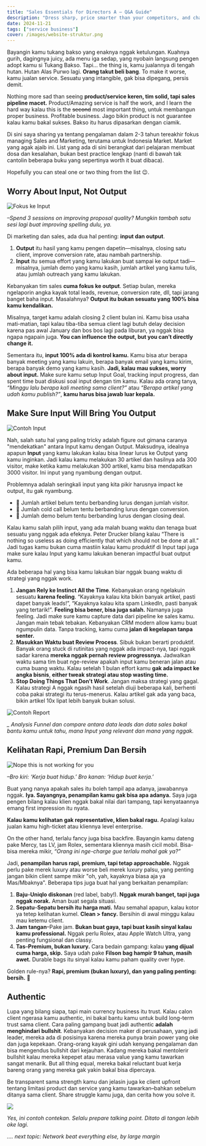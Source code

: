 ```yaml
---
title: "Sales Essentials for Directors A – Q&A Guide"
description: "Dress sharp, price smarter than your competitors, and charm clients like your team paychecks depends on it—because it does."
date: 2024-11-21
tags: ["service business"]
cover: /images/website-struktur.png
---
```


Bayangin kamu tukang bakso yang enaknya nggak ketulungan. Kuahnya gurih, dagingnya juicy, ada menu iga sedap, yang nyobain langsung pengen adopt kamu si Tukang Bakso. Tapi… the thing is, kamu jualannya di tengah hutan. Hutan Alas Purwo lagi. **Orang takut beli bang**. To make it worse, kamu jualan service. Sesuatu yang intangible, gak bisa dipegang, persis demit. 

Nothing more sad than seeing **product/service keren, tim solid, tapi sales pipeline macet.** Product/Amazing service is half the work, and I learn the hard way kalau this is the ~~second~~ most important thing, untuk membangun proper business. Profitable business. Jago bikin product is not guarantee kalau kamu bakal sukses. Bakso itu harus dipasarkan dengan ciamik. 

Di sini saya sharing ya tentang pengalaman dalam 2-3 tahun tereakhir fokus managing Sales and Marketing, terutama untuk Indonesia Market. Market yang agak ajaib ini. List yang ada di sini berangkat dari pelajaran membuat dosa dan kesalahan, bukan best practice lengkap (nanti di bawah tak cantolin beberapa buku yang sepertinya worth it buat dibaca). 

Hopefully you can steal one or two thing from the list 😉.  

## **Worry About Input, Not Output**

![Fokus ke Input](/images/website-input-output.png)

*–Spend 3 sessions on improving proposal quality? Mungkin tambah satu sesi lagi buat improving spelling dulu, ya.*

Di marketing dan sales, ada dua hal penting: **input dan output**.

1. **Output** itu hasil yang kamu pengen dapetin—misalnya, closing satu client, improve conversion rate, atau nambah partnership.
2. **Input** itu semua effort yang kamu lakukan buat sampai ke output tadi—misalnya, jumlah demo yang kamu kasih, jumlah artikel yang kamu tulis, atau jumlah outreach yang kamu lakukan.

Kebanyakan tim sales **cuma fokus ke output**. Setiap bulan, mereka ngelaporin angka kayak total leads, revenue, conversion rate, dll, tapi jarang banget baha input. Masalahnya? **Output itu bukan sesuatu yang 100% bisa kamu kendalikan.** 

Misalnya, target kamu adalah closing 2 client bulan ini. Kamu bisa usaha mati-matian, tapi kalau tiba-tiba semua client lagi butuh delay decision karena pas awal January dan bos bos lagi pada liburan, ya nggak bisa ngapa ngapain juga. **You can influence the output, but you can’t directly change it.**

Sementara itu, **input 100% ada di kontrol kamu.** Kamu bisa atur berapa banyak meeting yang kamu lakuin, berapa banyak email yang kamu kirim, berapa banyak demo yang kamu kasih. **Jadi, kalau mau sukses, worry about input.** Make sure kamu setup Input Goal, tracking input progress, dan spent time buat diskusi soal input dengan tim kamu. Kalau ada orang tanya, *“Minggu lalu berapa kali meeting sama client?”* atau *“Berapa artikel yang udah kamu publish?”*, **kamu harus bisa jawab luar kepala.** 

## Make Sure Input Will Bring You Output

![Contoh Input](/images/website-sales-contoh-input.png)

Nah, salah satu hal yang paling tricky adalah figure out gimana caranya "mendekatkan" antara Input kamu dengan Output. Maksudnya, idealnya apapun **Input** yang kamu lakukan kalau bisa linear lurus ke Output yang kamu inginkan. Jadi kalau kamu melakukan 30 artikel dan hasilnya ada 300 visitor, make ketika kamu melakukan 300 artikel, kamu bisa mendapatkan 3000 visitor. Ini input yang nyambung dengan output. 

Problemnya adalah seringkali input yang kita pikir harusnya impact ke output, itu gak nyambung. 

- 🔴 Jumlah artikel belum tentu berbanding lurus dengan jumlah visitor.
- 🔴 Jumlah cold call belum tentu berbanding lurus dengan conversion.
- 🔴 Jumlah demo belum tentu berbanding lurus dengan closing deal.

Kalau kamu salah pilih input, yang ada malah buang waktu dan tenaga buat sesuatu yang nggak ada efeknya. Peter Drucker bilang kalau “There is nothing so useless as doing efficiently that which should not be done at all.” Jadi tugas kamu bukan cuma mastiin kalau kamu produktif di Input tapi juga make sure kalau Input yang kamu lakukan beneran impactful buat output kamu.

Ada beberapa hal yang bisa kamu lakukan biar nggak buang waktu di strategi yang nggak work.

1. **Jangan Rely ke Instinct All the Time**. Kebanyakan orang ngelakuin sesuatu **karena feeling**. “Kayaknya kalau kita bikin banyak artikel, pasti dapet banyak leads!”, “Kayaknya kalau kita spam LinkedIn, pasti banyak yang tertarik!”. **Feeling bisa bener, bisa juga salah.** Namanya juga feeling. Jadi make sure kamu capture data dari pipeline ke sales kamu. Jangan main tebak tebakan. Kebanyakan CRM modern allow kamu buat ngumpulin data. Tanpa tracking, kamu cuma **jalan di kegelapan tanpa senter.**
2. **Masukkan Waktu buat Review Process**. Sibuk bukan berarti produktif. Banyak orang stuck di rutinitas yang nggak ada impact-nya, tapi nggak sadar karena **mereka nggak pernah review progressnya.** Jadwalkan waktu sama tim buat nge-review apakah input kamu beneran jalan atau cuma buang waktu. Kalau setelah 1 bulan effort kamu **gak ada impact ke angka bisnis**, **either tweak strategi atau stop wasting time.**
3. **Stop Doing Things That Don’t Work**. Jangan maksa strategi yang gagal. Kalau strategi A nggak ngasih hasil setelah diuji beberapa kali, berhenti coba pakai strategi itu terus-menerus. Kalau artikel gak ada yang baca, bikin artikel 10x lipat lebih banyak bukan solusi.  

![Contoh Report](/images/website-funnel.png)

*_ Analysis Funnel dan compare antara data leads dan data sales bakal bantu kamu untuk tahu, mana Input yang relevant dan mana yang nggak.* 

## Kelihatan Rapi, Premium Dan Bersih

![Nope this is not working for you](/images/website-sergey-ngawur.png)

*–Bro kiri: ‘Kerja buat hidup.’ Bro kanan: ‘Hidup buat kerja.’*

Buat yang nanya apakah sales itu boleh tampil apa adanya, jawabannya nggak. **Iya. Sayangnya, penampilan kamu gak bisa apa adanya.** Saya juga pengen bilang kalau klien nggak bakal nilai dari tampang, tapi kenyataannya emang first impression itu nyata.

**Kalau kamu kelihatan gak representative, klien bakal ragu.** Apalagi kalau jualan kamu high-ticket atau kliennya level enterprise. 

On the other hand, terlalu fancy juga bisa backfire. Bayangin kamu dateng pake Mercy, tas LV, jam Rolex, sementara kliennya masih cicil mobil. Bisa-bisa mereka mikir, *“Orang ini nge-charge gue terlalu mahal gak ya?”*

Jadi, **penampilan harus rapi, premium, tapi tetap approachable.** Nggak perlu pake merek luxury atau worse beli merek luxury palsu, yang penting jangan bikin client sampe mikir "oh, yah, kayaknya biasa aja ya Mas/Mbaknya". Beberapa tips juga buat hal yang berkaitan penampilan:

1. **Baju**–**Uniqlo diskonan** (red label, baby!). **Nggak murah banget, tapi juga nggak norak.** Aman buat segala situasi.
2. **Sepatu**–**Sepatu bersih itu harga mati.** Mau semahal apapun, kalau kotor ya tetep kelihatan kumel. **Clean > fancy.** Bersihin di awal minggu kalau mau ketemu client.
3. **Jam tangan**–Pake jam. **Bukan buat gaya, tapi buat kasih sinyal kalau kamu professional.** Nggak perlu Rolex, atau Apple Watch Ultra, yang penting fungsional dan classy.
4. **Tas**–**Premium, bukan luxury.** Cara bedain gampang: kalau **yang dijual cuma harga, skip.** Saya udah pake **Filson bag hampir 9 tahun, masih awet.** Durable bags itu sinyal kalau kamu paham quality over hype.

Golden rule-nya? **Rapi, premium (bukan luxury), dan yang paling penting: bersih.** 🚀

## Authentic

Lupa yang bilang siapa, tapi main currency business itu trust. Kalau calon client ngerasa kamu authentic, ini bakal bantu kamu untuk build long-term trust sama client. Cara paling gampang buat jadi authentic **adalah menghindari bullshit**. Kebanyakan decision maker di perusahaan, yang jadi leader, mereka ada di posisinya karena mereka punya brain power yang oke dan juga kepekaan. Orang-orang kayak gini udah kenyang pengalaman dan bisa mengendus bullshit dari kejauhan. Kadang mereka bakal mentolerir bullshit kalau mereka kepepet atau merasa value yang kamu tawarkan sangat menarik. But all thing equal, mereka bakal reluctant buat kerja bareng orang yang mereka gak yakin bakal bisa dipercaya.

Be transparent sama strength kamu dan jelasin juga ke client upfront tentang limitasi product dan service yang kamu tawarkan–bahkan sebelum ditanya sama client. Share struggle kamu juga, dan cerita how you solve it. 

![](/images/website-talking-point.png)

*Yes, ini contoh contekan. Selalu prepare talking point. Ditato di tangan lebih oke lagi.*

*…. next topic: Network beat everything else, by large margin*
